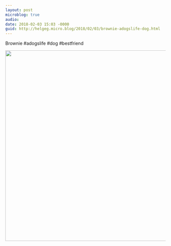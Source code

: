 ```yaml
---
layout: post
microblog: true
audio: 
date: 2018-02-03 15:03 -0000
guid: http://helgeg.micro.blog/2018/02/03/brownie-adogslife-dog.html
---
```

Brownie #adogslife #dog #bestfriend

<img src="http://microblog.helgegudmundsen.com/uploads/2018/d54fe1d855.jpg" width="600" height="600" />
